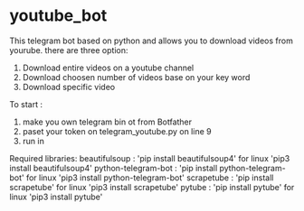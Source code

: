 # youtube_bot

This telegram bot based on python and allows you to download videos from yourube.
there are three option:
1. Download entire videos on a youtube channel
2. Download choosen number of videos base on your key word
3. Download specific video


To start :
1. make you own telegram bin ot from Botfather
2. paset your token on telegram_youtube.py on line 9
3. run in

Required libraries:
beautifulsoup : 'pip install beautifulsoup4' for linux 'pip3 install beautifulsoup4'
python-telegram-bot : 'pip install python-telegram-bot' for linux 'pip3 install python-telegram-bot'
scrapetube : 'pip install scrapetube' for linux 'pip3 install scrapetube'
pytube : 'pip install pytube' for linux 'pip3 install pytube'
